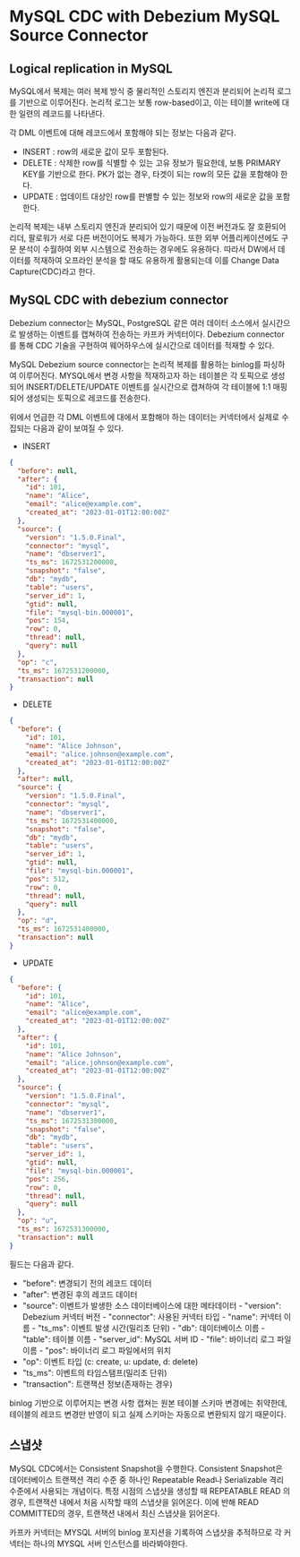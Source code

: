 # MySQL CDC with Debezium MySQL Source Connector

## Logical replication in MySQL
MySQL에서 복제는 여러 복제 방식 중 물리적인 스토리지 엔진과 분리되어 논리적 로그를 기반으로 이루어진다.
논리적 로그는 보통 row-based이고, 이는 테이블 write에 대한 일련의 레코드를 나타낸다.

각 DML 이벤트에 대해 레코드에서 포함해야 되는 정보는 다음과 같다. 
- INSERT : row의 새로운 값이 모두 포함된다.
- DELETE : 삭제한 row를 식별할 수 있는 고유 정보가 필요한데, 보통 PRIMARY KEY를 기반으로 한다. PK가 없는 경우, 타겟이 되는 row의 모든 값을 포함해야 한다.
- UPDATE : 업데이트 대상인 row를 판별할 수 있는 정보와 row의 새로운 값을 포함한다.

논리적 복제는 내부 스토리지 엔진과 분리되어 있기 때문에 이전 버전과도 잘 호환되어 리더, 팔로워가 서로 다른 버전이어도 복제가 가능하다. 또한 외부 어플리케이션에도 구문 분석이 수월하여 외부 시스템으로 전송하는 경우에도 유용하다.
따라서 DW에서 데이터를 적재하여 오프라인 분석을 할 때도 유용하게 활용되는데 이를 Change Data Capture(CDC)라고 한다.

## MySQL CDC with debezium connector
Debezium connector는 MySQL, PostgreSQL 같은 여러 데이터 소스에서 실시간으로 발생하는 이벤트를 캡쳐하여 전송하는 카프카 커넥터이다. Debezium  connector를 통해 CDC 기술을 구현하여 웨어하우스에 실시간으로 데이터를 적재할 수 있다.

MySQL Debezium source connector는 논리적 복제를 활용하는 binlog를 파싱하여 이루어진다. MYSQL에서 변경 사항을 적재하고자 하는 테이블은 각 토픽으로 생성되어 INSERT/DELETE/UPDATE 이벤트를 실시간으로 캡쳐하여 각 테이블에 1:1 매핑되어 생성되는 토픽으로 레코드를 전송한다.

위에서 언급한 각 DML 이벤트에 대에서 포함해야 하는 데이터는 커넥터에서 실제로 수집되는 다음과 같이 보여질 수 있다.
- INSERT
```json
{
  "before": null,
  "after": {
    "id": 101,
    "name": "Alice",
    "email": "alice@example.com",
    "created_at": "2023-01-01T12:00:00Z"
  },
  "source": {
    "version": "1.5.0.Final",
    "connector": "mysql",
    "name": "dbserver1",
    "ts_ms": 1672531200000,
    "snapshot": "false",
    "db": "mydb",
    "table": "users",
    "server_id": 1,
    "gtid": null,
    "file": "mysql-bin.000001",
    "pos": 154,
    "row": 0,
    "thread": null,
    "query": null
  },
  "op": "c",
  "ts_ms": 1672531200000,
  "transaction": null
}
```
- DELETE
```json
{
  "before": {
    "id": 101,
    "name": "Alice Johnson",
    "email": "alice.johnson@example.com",
    "created_at": "2023-01-01T12:00:00Z"
  },
  "after": null,
  "source": {
    "version": "1.5.0.Final",
    "connector": "mysql",
    "name": "dbserver1",
    "ts_ms": 1672531400000,
    "snapshot": "false",
    "db": "mydb",
    "table": "users",
    "server_id": 1,
    "gtid": null,
    "file": "mysql-bin.000001",
    "pos": 512,
    "row": 0,
    "thread": null,
    "query": null
  },
  "op": "d",
  "ts_ms": 1672531400000,
  "transaction": null
}
```
- UPDATE
```json
{
  "before": {
    "id": 101,
    "name": "Alice",
    "email": "alice@example.com",
    "created_at": "2023-01-01T12:00:00Z"
  },
  "after": {
    "id": 101,
    "name": "Alice Johnson",
    "email": "alice.johnson@example.com",
    "created_at": "2023-01-01T12:00:00Z"
  },
  "source": {
    "version": "1.5.0.Final",
    "connector": "mysql",
    "name": "dbserver1",
    "ts_ms": 1672531300000,
    "snapshot": "false",
    "db": "mydb",
    "table": "users",
    "server_id": 1,
    "gtid": null,
    "file": "mysql-bin.000001",
    "pos": 256,
    "row": 0,
    "thread": null,
    "query": null
  },
  "op": "u",
  "ts_ms": 1672531300000,
  "transaction": null
}
```

필드는 다음과 같다.
- "before": 변경되기 전의 레코드 데이터
- "after": 변경된 후의 레코드 데이터
- "source": 이벤트가 발생한 소스 데이터베이스에 대한 메타데이터
        - "version": Debezium 커넥터 버전
        - "connector": 사용된 커넥터 타입
        - "name": 커넥터 이름
        - "ts_ms": 이벤트 발생 시간(밀리초 단위)
        - "db": 데이터베이스 이름
        - "table": 테이블 이름
        - "server_id": MySQL 서버 ID
        - "file": 바이너리 로그 파일 이름
        - "pos": 바이너리 로그 파일에서의 위치
- "op": 이벤트 타입 (c: create, u: update, d: delete)
- "ts_ms": 이벤트의 타임스탬프(밀리초 단위)
- "transaction": 트랜잭션 정보(존재하는 경우)

binlog 기반으로 이루어지는 변경 사항 캡쳐는 원본 테이블 스키마 변경에는 취약한데, 테이블의 레코드 변경만 반영이 되고 실제 스키마는 자동으로 변환되지 않기 때문이다. 

## 스냅샷
MySQL CDC에서는 Consistent Snapshot을 수행한다. Consistent Snapshot은 데이터베이스 트랜잭션 격리 수준 중 하나인 Repeatable Read나 Serializable 격리 수준에서 사용되는 개념이다. 특정 시점의 스냅샷을 생성할 때 REPEATABLE READ 의 경우, 트랜잭션 내에서 처음 시작할 때의 스냅샷을 읽어온다. 이에 반해 READ COMMITTED의 경우, 트랜잭션 내에서 최신 스냅샷을 읽어온다.

카프카 커넥터는 MYSQL 서버의 binlog 포지션을 기록하여 스냅샷을 추적하므로 각 커넥터는 하나의 MYSQL 서버 인스턴스를 바라봐야한다. 
